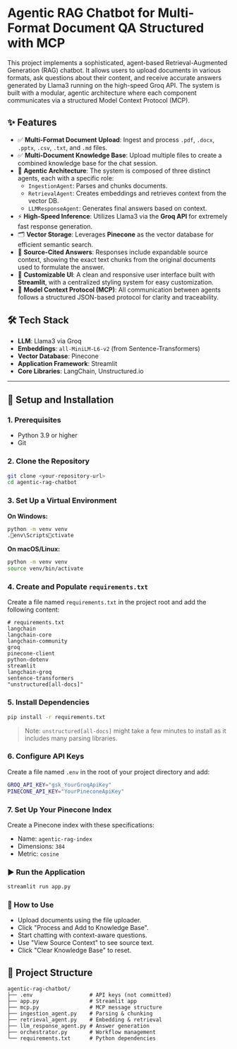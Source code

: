
# Agentic RAG Chatbot for Multi-Format Document QA Structured with MCP


This project implements a sophisticated, agent-based Retrieval-Augmented Generation (RAG) chatbot. It allows users to upload documents in various formats, ask questions about their content, and receive accurate answers generated by Llama3 running on the high-speed Groq API. The system is built with a modular, agentic architecture where each component communicates via a structured Model Context Protocol (MCP).

## ✨ Features

- ✅ **Multi-Format Document Upload**: Ingest and process `.pdf`, `.docx`, `.pptx`, `.csv`, `.txt`, and `.md` files.
- ✅ **Multi-Document Knowledge Base**: Upload multiple files to create a combined knowledge base for the chat session.
- 🧠 **Agentic Architecture**: The system is composed of three distinct agents, each with a specific role:
  - `IngestionAgent`: Parses and chunks documents.
  - `RetrievalAgent`: Creates embeddings and retrieves context from the vector DB.
  - `LLMResponseAgent`: Generates final answers based on context.
- ⚡ **High-Speed Inference**: Utilizes Llama3 via the **Groq API** for extremely fast response generation.
- 🗂️ **Vector Storage**: Leverages **Pinecone** as the vector database for efficient semantic search.
- 📜 **Source-Cited Answers**: Responses include expandable source context, showing the exact text chunks from the original documents used to formulate the answer.
- 🎨 **Customizable UI**: A clean and responsive user interface built with **Streamlit**, with a centralized styling system for easy customization.
- 🔄 **Model Context Protocol (MCP)**: All communication between agents follows a structured JSON-based protocol for clarity and traceability.

## 🛠️ Tech Stack

- **LLM**: Llama3 via Groq
- **Embeddings**: `all-MiniLM-L6-v2` (from Sentence-Transformers)
- **Vector Database**: Pinecone
- **Application Framework**: Streamlit
- **Core Libraries**: LangChain, Unstructured.io

---

## 🚀 Setup and Installation

### 1. Prerequisites

- Python 3.9 or higher
- Git

### 2. Clone the Repository

```bash
git clone <your-repository-url>
cd agentic-rag-chatbot
```

### 3. Set Up a Virtual Environment

**On Windows:**
```bash
python -m venv venv
.env\Scriptsctivate
```

**On macOS/Linux:**
```bash
python -m venv venv
source venv/bin/activate
```

### 4. Create and Populate `requirements.txt`

Create a file named `requirements.txt` in the project root and add the following content:
```text
# requirements.txt
langchain
langchain-core
langchain-community
groq
pinecone-client
python-dotenv
streamlit
langchain-groq
sentence-transformers
"unstructured[all-docs]"
```

### 5. Install Dependencies

```bash
pip install -r requirements.txt
```

> Note: `unstructured[all-docs]` might take a few minutes to install as it includes many parsing libraries.

### 6. Configure API Keys

Create a file named `.env` in the root of your project directory and add:
```bash
GROQ_API_KEY="gsk_YourGroqApiKey"
PINECONE_API_KEY="YourPineconeApiKey"
```

### 7. Set Up Your Pinecone Index

Create a Pinecone index with these specifications:
- Name: `agentic-rag-index`
- Dimensions: `384`
- Metric: `cosine`

### ▶️ Run the Application

```bash
streamlit run app.py
```

### 📖 How to Use

- Upload documents using the file uploader.
- Click "Process and Add to Knowledge Base".
- Start chatting with context-aware questions.
- Use "View Source Context" to see source text.
- Click "Clear Knowledge Base" to reset.

## 📁 Project Structure

```text
agentic-rag-chatbot/
├── .env                  # API keys (not committed)
├── app.py                # Streamlit app
├── mcp.py                # MCP message structure
├── ingestion_agent.py    # Parsing & chunking
├── retrieval_agent.py    # Embedding & retrieval
├── llm_response_agent.py # Answer generation
├── orchestrator.py       # Workflow management
└── requirements.txt      # Python dependencies
```
